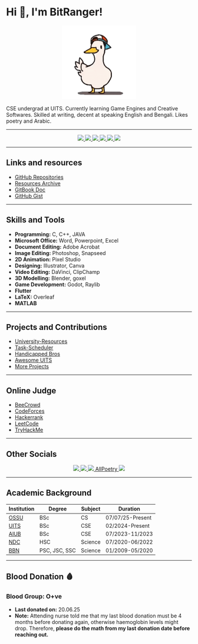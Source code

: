 
# Hi 👋, I'm BitRanger!

<p align="center"><img src="shuba-duck-know-your-meme.gif" height="200px" width="200px"></p>

CSE undergrad at UITS. Currently learning Game Engines and Creative Softwares. Skilled at writing, decent at speaking English and Bengali. Likes poetry and Arabic.

---

<p align="center">
  <a href="https://discordapp.com/users/461953229299646471" target="_blank">
    <img src="https://img.shields.io/badge/Discord-7289DA?style=for-the-badge&logo=discord&logoColor=white" />
  </a>
  <a href="https://mail.google.com/mail/u/0/?tf=cm&fs=1&to=b1tranger.01@gmail.com&hl=en" target="_blank">
    <img src="https://img.shields.io/badge/Gmail-D14836?style=for-the-badge&logo=gmail&logoColor=white" />
  </a>
  <a href="https://www.linkedin.com/in/gaus-saraf-0471b81a4/" target="_blank">
    <img src="https://img.shields.io/badge/LinkedIn-0077B5?style=for-the-badge&logo=linkedin&logoColor=white" />
  </a>
  <a href="https://github.com/b1tranger" target="_blank">
    <img src="https://img.shields.io/badge/GitHub-181717?style=for-the-badge&logo=github&logoColor=white" />
  </a>
  <a href="https://www.behance.net/b1tranger" target="_blank">
    <img src="https://img.shields.io/badge/Behance-1769ff?style=for-the-badge&logo=behance&logoColor=white" />
  </a>
  <a href="https://m.facebook.com/bink.birb/" target="_blank">
      <img src="https://img.shields.io/badge/Facebook-1877F2?style=for-the-badge&logo=facebook&logoColor=white" />
  </a>
</p>

---

## Links and resources
* [GitHub Repositories](https://github.com/b1tranger?tab=repositories)
* [Resources Archive](https://b1tranger.netlify.app/dump)
* [GitBook Doc](https://b1tranger.gitbook.io/archive/)
* [GitHub Gist](https://gist.github.com/b1tranger)

---

## Skills and Tools
* **Programming:** C, C++, JAVA
* **Microsoft Office:** Word, Powerpoint, Excel
* **Document Editing:** Adobe Acrobat
* **Image Editing:** Photoshop, Snapseed
* **2D Animation:** Pixel Studio
* **Designing:** Illustrator, Canva
* **Video Editing:** DaVinci, ClipChamp
* **3D Modelling:** Blender, goxel
* **Game Development:** Godot, Raylib
* **Flutter**
* **LaTeX:** Overleaf
* **MATLAB**

---

## Projects and Contributions
* [University-Resources](https://b1tacad.netlify.app/)
* [Task-Scheduler](https://b1tsched.netlify.app/)
* [Handicapped Bros](https://github.com/Handicapped-Bros)
* [Awesome UITS](https://github.com/oU1TS)
* [More Projects](https://b1tranger.netlify.app/projects)

---

## Online Judge
* [BeeCrowd](https://judge.beecrowd.com/en/profile/463909)
* [CodeForces](https://codeforces.com/profile/BitRanger)
* [Hackerrank](https://www.hackerrank.com/profile/b1tranger)
* [LeetCode](https://leetcode.com/u/b1ranger/)
* [TryHackMe](https://tryhackme.com/p/b1tranger)

---

## Other Socials
<p align="center">
    <a href="https://www.instagram.com/b1tranger/" target="_blank">
        <img src="https://img.shields.io/badge/Instagram-E4405F?style=for-the-badge&logo=instagram&logoColor=white" />
    </a>
    <a href="https://x.com/b1tranger" target="_blank">
        <img src="https://img.shields.io/badge/Twitter-1DA1F2?style=for-the-badge&logo=twitter&logoColor=white" />
    </a>
    <a href="https://steamcommunity.com/id/BitRanger/" target="_blank">
        <img src="https://img.shields.io/badge/Steam-000000?style=for-the-badge&logo=steam&logoColor=white" />
    </a>
    <a href="https://allpoetry.com/B1tranger" target="_blank">
        AllPoetry
    </a>
    <a href="https://b1tranger.blogspot.com/" target="_blank">
        <img src="https://img.shields.io/badge/Blogger-FF5722?style=for-the-badge&logo=blogger&logoColor=white" />
    </a>
</p>

---

## Academic Background

| Institution                               | Degree | Subject | Duration          |
| ----------------------------------------- | ------ | ------- | ----------------- |
| [OSSU](https://ossu.firebaseapp.com/#/)  |BSc | CS | 07/07/25-Present |
| [UITS](https://uits.edu.bd/)                             | BSc    | CSE     | 02/2024-Present   |
| [AIUB](https://www.aiub.edu/)             | BSc    | CSE     | 07/2023-11/2023   |
| [NDC](https://ndc.edu.bd/)                 | HSC    | Science | 07/2020-06/2022   |
| [BBN](https://www.bbnsc.edu.bd/)           | PSC, JSC, SSC | Science | 01/2009-05/2020   |

---

## Blood Donation 🩸
### Blood Group: O+ve
* **Last donated on:** 20.06.25
* **Note:** Attending nurse told me that my last blood donation must be 4 months before donating again, otherwise haemoglobin levels might drop. Therefore, **please do the math from my last donation date before reaching out.**
